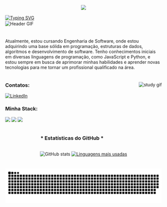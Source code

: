 <p align="center">
  <img src=https://github.com/user-attachments/assets/bcb44156-7ac1-4f97-b451-590cccc1ffc5 />
</p>

<div align="left">
  <a href="https://git.io/typing-svg">
    <img src="https://readme-typing-svg.demolab.com?font=fira+code&pause=1000&color=31F700&width=435&lines=Ol%C3%A1%2C+Eu+sou+o+Heitor+Costa" alt="Typing SVG" />
  </a>
</div>

<img align="center" alt="Header GIF" src="./src/header-gif.gif">

#

<p align="center">
  
Atualmente, estou cursando Engenharia de Software, onde estou adquirindo uma base sólida em programação, estruturas de dados, algoritmos e desenvolvimento de software. Tenho conhecimentos iniciais em diversas linguagens de programação, como JavaScript e Python, e estou sempre em busca de aprimorar minhas habilidades e aprender novas tecnologias para me tornar um profissional qualificado na área.
  
</p>

#

<img align="right" alt="study gif" height="190px" src="./src/study.gif">

<h3 align="left">Contatos:</h3>

[![LinkedIn](https://img.shields.io/badge/-LinkedIn-000?style=for-the-badge&logo=linkedin&logoColor=00FFAA&color:FFF)](https://www.linkedin.com/in/heitor-costa000)

<h3 align="left">Minha Stack:</h3>

<div align="left">
  <img src="https://cdn.jsdelivr.net/gh/devicons/devicon/icons/python/python-original.svg" height="30" />
  <img src="https://cdn.jsdelivr.net/gh/devicons/devicon/icons/javascript/javascript-original.svg" height="27" />
  <img src="https://cdn.jsdelivr.net/gh/devicons/devicon@latest/icons/html5/html5-original-wordmark.svg" height="30" />
          

</div>

#

<div align="center">
  <h3>* Estatísticas do GitHub *</h3>
  <br>
  <img src="https://github-readme-stats.vercel.app/api?username=Heitor923&show_icons=true&theme=dark&include_all_commits=true&count_private=true&locale=pt-br&bg_color=000&title_color=00FF00&text_color=FFF&border_radius=3&border_color=005F47" alt="GitHub stats">
  <a href="https://github.com/Heitor923/github-readme-stats">
    <img src="https://github-readme-stats.vercel.app/api/top-langs/?username=Heitor923&line_height=10&card_width=290&layout=compact&hide_title=false&count_private=true&langs_count=4&show_icons=true&title_color=00FF00&bg_color=000&text_color=FFF&border_radius=3&border_color=005F47&locale=pt-br" alt="Linguagens mais usadas">
  </a>
</div>





#

<picture align="center">
  <source media="(prefers-color-scheme: dark)" srcset="https://raw.githubusercontent.com/mari4souza/mari4souza/output/github-contribution-grid-snake-dark.svg">
  <source media="(prefers-color-scheme: light)" srcset="https://raw.githubusercontent.com/mari4souza/mari4souza/output/github-contribution-grid-snake-dark.svg">
  <img align="center" alt="github contribution grid snake animation" src="https://raw.githubusercontent.com/mari4souza/mari4souza/output/github-contribution-grid-snake.svg">
</picture>



</p>

